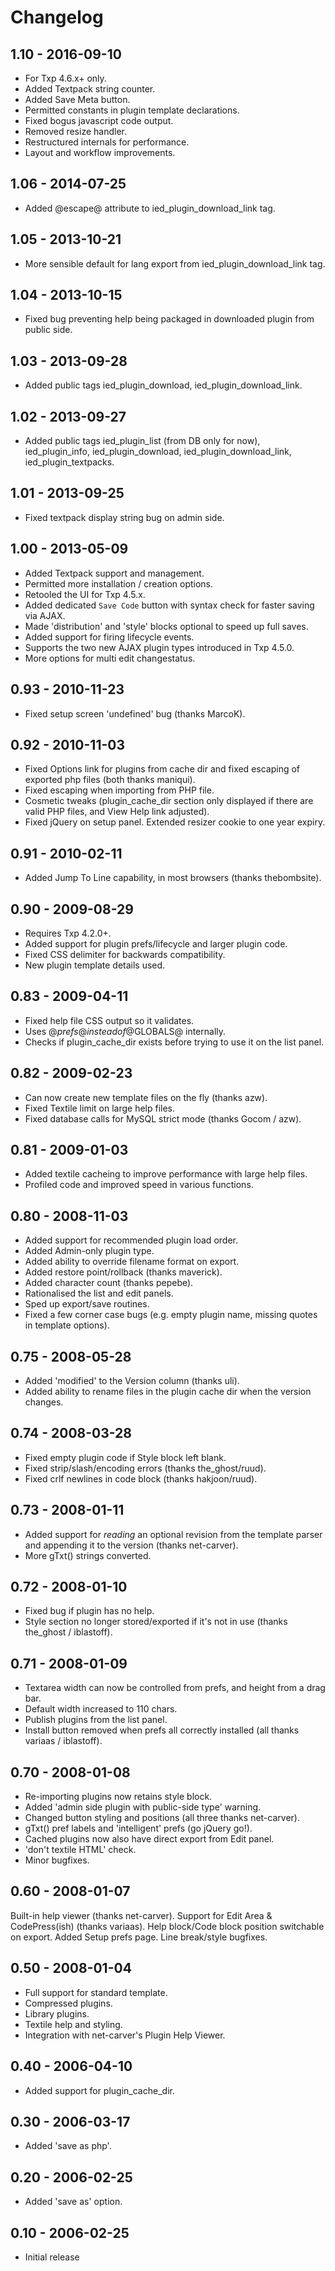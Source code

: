 # Changelog

## 1.10 - 2016-09-10

* For Txp 4.6.x+ only.
* Added Textpack string counter.
* Added Save Meta button.
* Permitted constants in plugin template declarations.
* Fixed bogus javascript code output.
* Removed resize handler.
* Restructured internals for performance.
* Layout and workflow improvements.

## 1.06 - 2014-07-25

* Added @escape@ attribute to ied_plugin_download_link tag.

## 1.05 - 2013-10-21

* More sensible default for lang export from ied_plugin_download_link tag.

## 1.04 - 2013-10-15

* Fixed bug preventing help being packaged in downloaded plugin from public side.

## 1.03 - 2013-09-28

* Added public tags ied_plugin_download, ied_plugin_download_link.

## 1.02 - 2013-09-27

* Added public tags ied_plugin_list (from DB only for now), ied_plugin_info, ied_plugin_download, ied_plugin_download_link, ied_plugin_textpacks.

## 1.01 - 2013-09-25

* Fixed textpack display string bug on admin side.

## 1.00 - 2013-05-09

* Added Textpack support and management.
* Permitted more installation / creation options.
* Retooled the UI for Txp 4.5.x.
* Added dedicated `Save Code` button with syntax check for faster saving via AJAX.
* Made 'distribution' and 'style' blocks optional to speed up full saves.
* Added support for firing lifecycle events.
* Supports the two new AJAX plugin types introduced in Txp 4.5.0.
* More options for multi edit changestatus.

## 0.93 - 2010-11-23

* Fixed setup screen 'undefined' bug (thanks MarcoK).

## 0.92 - 2010-11-03

* Fixed Options link for plugins from cache dir and fixed escaping of exported php files (both thanks maniqui).
* Fixed escaping when importing from PHP file.
* Cosmetic tweaks (plugin_cache_dir section only displayed if there are valid PHP files, and View Help link adjusted).
* Fixed jQuery on setup panel. Extended resizer cookie to one year expiry.

## 0.91 - 2010-02-11

* Added Jump To Line capability, in most browsers (thanks thebombsite).

## 0.90 - 2009-08-29

* Requires Txp 4.2.0+.
* Added support for plugin prefs/lifecycle and larger plugin code.
* Fixed CSS delimiter for backwards compatibility.
* New plugin template details used.

## 0.83 - 2009-04-11

* Fixed help file CSS output so it validates.
* Uses @$prefs@ instead of @$GLOBALS@ internally.
* Checks if plugin_cache_dir exists before trying to use it on the list panel.

## 0.82 - 2009-02-23

* Can now create new template files on the fly (thanks azw).
* Fixed Textile limit on large help files.
* Fixed database calls for MySQL strict mode (thanks Gocom / azw).

## 0.81 - 2009-01-03

* Added textile cacheing to improve performance with large help files.
* Profiled code and improved speed in various functions.

## 0.80 - 2008-11-03

* Added support for recommended plugin load order.
* Added Admin-only plugin type.
* Added ability to override filename format on export.
* Added restore point/rollback (thanks maverick).
* Added character count (thanks pepebe).
* Rationalised the list and edit panels.
* Sped up export/save routines.
* Fixed a few corner case bugs (e.g. empty plugin name, missing quotes in template options).

## 0.75 - 2008-05-28

* Added 'modified' to the Version column (thanks uli).
* Added ability to rename files in the plugin cache dir when the version changes.

## 0.74 - 2008-03-28

* Fixed empty plugin code if Style block left blank.
* Fixed strip/slash/encoding errors (thanks the_ghost/ruud).
* Fixed crlf newlines in code block (thanks hakjoon/ruud).

## 0.73 - 2008-01-11

* Added support for _reading_ an optional revision from the template parser and appending it to the version (thanks net-carver).
* More gTxt() strings converted.

## 0.72 - 2008-01-10

* Fixed bug if plugin has no help.
* Style section no longer stored/exported if it's not in use (thanks the_ghost / iblastoff).

## 0.71 - 2008-01-09

* Textarea width can now be controlled from prefs, and height from a drag bar.
* Default width increased to 110 chars.
* Publish plugins from the list panel.
* Install button removed when prefs all correctly installed (all thanks variaas / iblastoff).

## 0.70 - 2008-01-08

* Re-importing plugins now retains style block.
* Added 'admin side plugin with public-side type' warning.
* Changed button styling and positions (all three thanks net-carver).
* gTxt() pref labels and 'intelligent' prefs (go jQuery go!).
* Cached plugins now also have direct export from Edit panel.
* 'don't textile HTML' check.
* Minor bugfixes.

## 0.60 - 2008-01-07

Built-in help viewer (thanks net-carver). Support for Edit Area & CodePress(ish) (thanks variaas). Help block/Code block position switchable on export. Added Setup prefs page. Line break/style bugfixes.

## 0.50 - 2008-01-04

* Full support for standard template.
* Compressed plugins.
* Library plugins.
* Textile help and styling.
* Integration with net-carver's Plugin Help Viewer.

## 0.40 - 2006-04-10

* Added support for plugin_cache_dir.

## 0.30 - 2006-03-17

* Added 'save as php'.

## 0.20 - 2006-02-25

* Added 'save as' option.

## 0.10 - 2006-02-25

* Initial release
